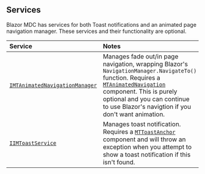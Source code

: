 ## Services

Blazor MDC has services for both Toast notifications and an animated page navigation manager. These services and their functionality are optional.

| Service | Notes |
| :------ | :---- |
| [`IMTAnimatedNavigationManager`](~/BlazorMdc/Components/AnimatedNavigationManager/IMTAnimatedNavigationManager.razor.html) | Manages fade out/in page navigation, wrapping Blazor's `NavigationManager.NavigateTo()` function. Requires a [`MTAnimatedNavigation`](~BlazorMdc/Components/AnimatedNavigation/MTAnimatedNavigation.razor.html) component. This is purely optional and you can continue to use Blazor's navigtion if you don't want animation. |
| [`IIMToastService`](~/BlazorMdc/Components/ToastService/IMTToastService.razor.html) | Manages toast notification. Requires a [`MTToastAnchor`](~BlazorMdc/Components/ToastAnchor/MTToastAnchor.razor.html) component and will throw an exception when you attempt to show a toast notification if this isn't found. |